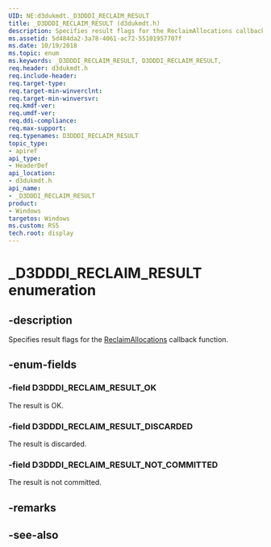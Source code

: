 ```yaml
---
UID: NE:d3dukmdt._D3DDDI_RECLAIM_RESULT
title: _D3DDDI_RECLAIM_RESULT (d3dukmdt.h)
description: Specifies result flags for the ReclaimAllocations callback function.
ms.assetid: 5d484da2-3a78-4061-ac72-55101957707f
ms.date: 10/19/2018
ms.topic: enum
ms.keywords: _D3DDDI_RECLAIM_RESULT, D3DDDI_RECLAIM_RESULT, 
req.header: d3dukmdt.h
req.include-header:
req.target-type:
req.target-min-winverclnt:
req.target-min-winversvr:
req.kmdf-ver:
req.umdf-ver:
req.ddi-compliance:
req.max-support:
req.typenames: D3DDDI_RECLAIM_RESULT
topic_type: 
- apiref
api_type: 
- HeaderDef
api_location: 
- d3dukmdt.h
api_name: 
- _D3DDDI_RECLAIM_RESULT
product:
- Windows
targetos: Windows
ms.custom: RS5
tech.root: display
---
```


# _D3DDDI_RECLAIM_RESULT enumeration

## -description

Specifies result flags for the [ReclaimAllocations](../d3dkmthk/nc-d3dkmthk-pfnd3dkmt_reclaimallocations2.md) callback function.

## -enum-fields

### -field D3DDDI_RECLAIM_RESULT_OK

The result is OK.

### -field D3DDDI_RECLAIM_RESULT_DISCARDED 

The result is discarded.

### -field D3DDDI_RECLAIM_RESULT_NOT_COMMITTED 

The result is not committed.

## -remarks

## -see-also

